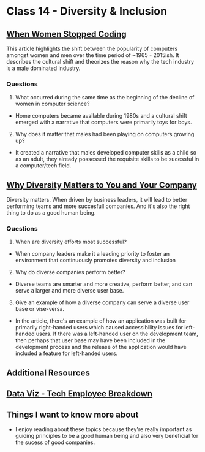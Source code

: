 # Class 14 - Diversity & Inclusion

## [When Women Stopped Coding](https://www.npr.org/sections/money/2014/10/21/357629765/when-women-stopped-coding)
This article highlights the shift between the popularity of computers amongst women and men over the time period of ~1965 - 2015ish.
It describes the cultural shift and theorizes the reason why the tech industry is a male dominated industry.

### Questions

1. What occurred during the same time as the beginning of the decline of women in computer science?
- Home computers became available during 1980s and a cultural shift emerged with a narrative that computers were primarily toys for boys.
2. Why does it matter that males had been playing on computers growing up?
- It created a narrative that males developed computer skills as a child so as an adult, they already possessed the requisite skills to be sucessful in a computer/tech field.

## [Why Diversity Matters to You and Your Company](https://www.usatoday.com/story/tech/columnist/2015/07/21/why-diversity-matters-your-tech-company/30419871/)
Diversity matters. When driven by business leaders, it will lead to better performing teams and more succesfull companies. And it's also the right thing to do as a good human being.


### Questions

1. When are diversity efforts most successful?
- When company leaders make it a leading priority to foster an environment that continuously promotes diversity and inclusion
2. Why do diverse companies perform better?
- Diverse teams are smarter and more creative, perform better, and can serve a larger and more diverse user base.
3. Give an example of how a diverse company can serve a diverse user base or vise-versa.
- In the article, there's an example of how an application was built for primarily right-handed users which caused accessibility issues for left-handed users. If there was a left-handed user on the development team, then perhaps that user base may have been included in the development process and the release of the application would have included a feature for left-handed users.

## Additional Resources

## [Data Viz - Tech Employee Breakdown](https://informationisbeautiful.net/visualizations/diversity-in-tech/)

## Things I want to know more about
- I enjoy reading about these topics because they're really important as guiding principles to be a good human being and also very beneficial for the sucess of good companies.